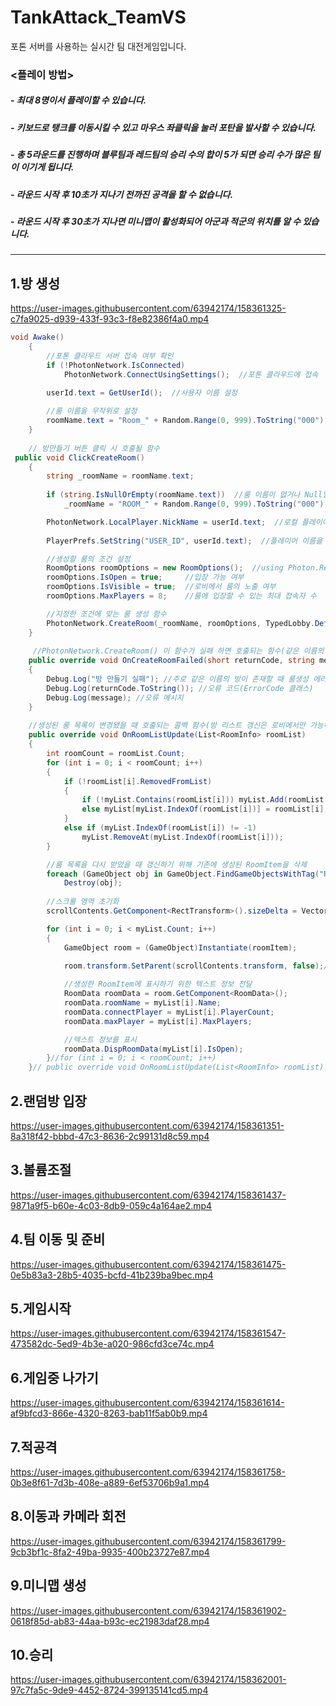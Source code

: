 # TankAttack_TeamVS  
포톤 서버를 사용하는 실시간 팀 대전게임입니다.

### <플레이 방법>
##### - 최대 8명이서 플레이할 수 있습니다.  
##### - 키보드로 탱크를 이동시킬 수 있고 마우스 좌클릭을 눌러 포탄을 발사할 수 있습니다.  
##### - 총 5라운드를 진행하며 블루팀과 레드팀의 승리 수의 합이 5가 되면 승리 수가 많은 팀이 이기게 됩니다.  
##### - 라운드 시작 후 10초가 지나기 전까진 공격을 할 수 없습니다.  
##### - 라운드 시작 후 30초가 지나면 미니맵이 활성화되어 아군과 적군의 위치를 알 수 있습니다.  

--------------------------

## 1.방 생성  

https://user-images.githubusercontent.com/63942174/158361325-c7fa9025-d939-433f-93c3-f8e82386f4a0.mp4
``` C#
void Awake()
    {
        //포톤 클라우드 서버 접속 여부 확인
        if (!PhotonNetwork.IsConnected)
            PhotonNetwork.ConnectUsingSettings();  //포톤 클라우드에 접속
        
        userId.text = GetUserId();  //사용자 이름 설정

        //룸 이름을 무작위로 설정
        roomName.text = "Room_" + Random.Range(0, 999).ToString("000");
    }
    
    // 방만들기 버튼 클릭 시 호출될 함수
 public void ClickCreateRoom()
    {
        string _roomName = roomName.text;
        
        if (string.IsNullOrEmpty(roomName.text))  //룸 이름이 없거나 Null일 경우 룸 이름 지정
            _roomName = "ROOM_" + Random.Range(0, 999).ToString("000");

        PhotonNetwork.LocalPlayer.NickName = userId.text;  //로컬 플레이어의 이름을 설정
        
        PlayerPrefs.SetString("USER_ID", userId.text);  //플레이어 이름을 저장

        //생성할 룸의 조건 설정
        RoomOptions roomOptions = new RoomOptions();  //using Photon.Realtime;
        roomOptions.IsOpen = true;     //입장 가능 여부
        roomOptions.IsVisible = true;  //로비에서 룸의 노출 여부
        roomOptions.MaxPlayers = 8;    //룸에 입장할 수 있는 최대 접속자 수

        //지정한 조건에 맞는 룸 생성 함수
        PhotonNetwork.CreateRoom(_roomName, roomOptions, TypedLobby.Default);  //TypedLobby.Default 어느 로비에 방을 만들껀지? 
    }
    
     //PhotonNetwork.CreateRoom() 이 함수가 실패 하면 호출되는 함수(같은 이름의 방이 있을 때 실패함)
    public override void OnCreateRoomFailed(short returnCode, string message)
    {
        Debug.Log("방 만들기 실패"); //주로 같은 이름의 방이 존재할 때 룸생성 에러가 발생된다.
        Debug.Log(returnCode.ToString()); //오류 코드(ErrorCode 클래스)
        Debug.Log(message); //오류 메시지
    }
    
    //생성된 룸 목록이 변경됐을 때 호출되는 콜백 함수(방 리스트 갱신은 로비에서만 가능하다.)
    public override void OnRoomListUpdate(List<RoomInfo> roomList)
    {
        int roomCount = roomList.Count;
        for (int i = 0; i < roomCount; i++)
        {
            if (!roomList[i].RemovedFromList)
            {
                if (!myList.Contains(roomList[i])) myList.Add(roomList[i]);
                else myList[myList.IndexOf(roomList[i])] = roomList[i];
            }
            else if (myList.IndexOf(roomList[i]) != -1) 
                myList.RemoveAt(myList.IndexOf(roomList[i]));
        }

        //룸 목록을 다시 받았을 때 갱신하기 위해 기존에 생성된 RoomItem을 삭제
        foreach (GameObject obj in GameObject.FindGameObjectsWithTag("ROOM_ITEM"))
            Destroy(obj);
            
        //스크롤 영역 초기화
        scrollContents.GetComponent<RectTransform>().sizeDelta = Vector2.zero;

        for (int i = 0; i < myList.Count; i++)
        {
            GameObject room = (GameObject)Instantiate(roomItem);
            
            room.transform.SetParent(scrollContents.transform, false);//생성한 RoomItem 프리팹의 Parent를 지정

            //생성한 RoomItem에 표시하기 위한 텍스트 정보 전달
            RoomData roomData = room.GetComponent<RoomData>();
            roomData.roomName = myList[i].Name;
            roomData.connectPlayer = myList[i].PlayerCount;
            roomData.maxPlayer = myList[i].MaxPlayers;

            //텍스트 정보를 표시
            roomData.DispRoomData(myList[i].IsOpen);
        }//for (int i = 0; i < roomCount; i++)
    }// public override void OnRoomListUpdate(List<RoomInfo> roomList)

```

## 2.랜덤방 입장  

https://user-images.githubusercontent.com/63942174/158361351-8a318f42-bbbd-47c3-8636-2c99131d8c59.mp4



## 3.볼륨조절  

https://user-images.githubusercontent.com/63942174/158361437-9871a9f5-b60e-4c03-8db9-059c4a164ae2.mp4


## 4.팀 이동 및 준비  

https://user-images.githubusercontent.com/63942174/158361475-0e5b83a3-28b5-4035-bcfd-41b239ba9bec.mp4


## 5.게임시작  

https://user-images.githubusercontent.com/63942174/158361547-473582dc-5ed9-4b3e-a020-986cfd3ce74c.mp4


## 6.게임중 나가기  

https://user-images.githubusercontent.com/63942174/158361614-af9bfcd3-866e-4320-8263-bab11f5ab0b9.mp4


## 7.적공격  

https://user-images.githubusercontent.com/63942174/158361758-0b3e8f61-7d3b-408e-a889-6ef53706b9a1.mp4


## 8.이동과 카메라 회전  

https://user-images.githubusercontent.com/63942174/158361799-9cb3bf1c-8fa2-49ba-9935-400b23727e87.mp4


## 9.미니맵 생성  

https://user-images.githubusercontent.com/63942174/158361902-0618f85d-ab83-44aa-b93c-ec21983daf28.mp4


## 10.승리  

https://user-images.githubusercontent.com/63942174/158362001-97c7fa5c-9de9-4452-8724-399135141cd5.mp4

